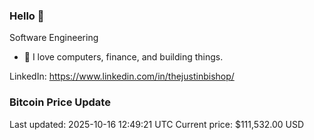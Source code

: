 ### Hello 🤙  

Software Engineering

- 🔭 I love computers, finance, and building things.
  
LinkedIn: https://www.linkedin.com/in/thejustinbishop/  






































































































































































































































































































































































































































































































































































































































































































































































































































































































































































































































































































































































































































### Bitcoin Price Update
Last updated: 2025-10-16 12:49:21 UTC
Current price: $111,532.00 USD
